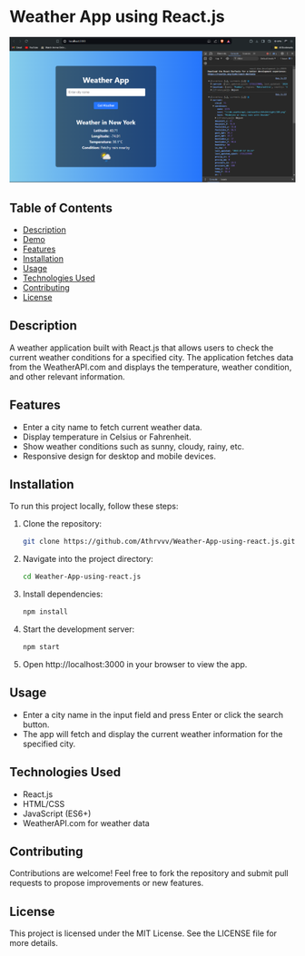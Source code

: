 # Weather App using React.js

![Project Image](preview.png)

## Table of Contents

- [Description](#description)
- [Demo](#demo)
- [Features](#features)
- [Installation](#installation)
- [Usage](#usage)
- [Technologies Used](#technologies-used)
- [Contributing](#contributing)
- [License](#license)

## Description

A weather application built with React.js that allows users to check the current weather conditions for a specified city. The application fetches data from the WeatherAPI.com and displays the temperature, weather condition, and other relevant information.

## Features

- Enter a city name to fetch current weather data.
- Display temperature in Celsius or Fahrenheit.
- Show weather conditions such as sunny, cloudy, rainy, etc.
- Responsive design for desktop and mobile devices.

## Installation

To run this project locally, follow these steps:

1. Clone the repository:

   ```bash
   git clone https://github.com/Athrvvv/Weather-App-using-react.js.git
   
2. Navigate into the project directory:

   ```bash
   cd Weather-App-using-react.js
   
3. Install dependencies:

   ```bash
   npm install

4. Start the development server:

   ```bash
   npm start

5. Open http://localhost:3000 in your browser to view the app.

## Usage

- Enter a city name in the input field and press Enter or click the search button.
- The app will fetch and display the current weather information for the specified city.

## Technologies Used
 - React.js
 - HTML/CSS
 - JavaScript (ES6+)
 - WeatherAPI.com for weather data

## Contributing

Contributions are welcome! Feel free to fork the repository and submit pull requests to propose improvements or new features.

## License

This project is licensed under the MIT License. See the LICENSE file for more details.






